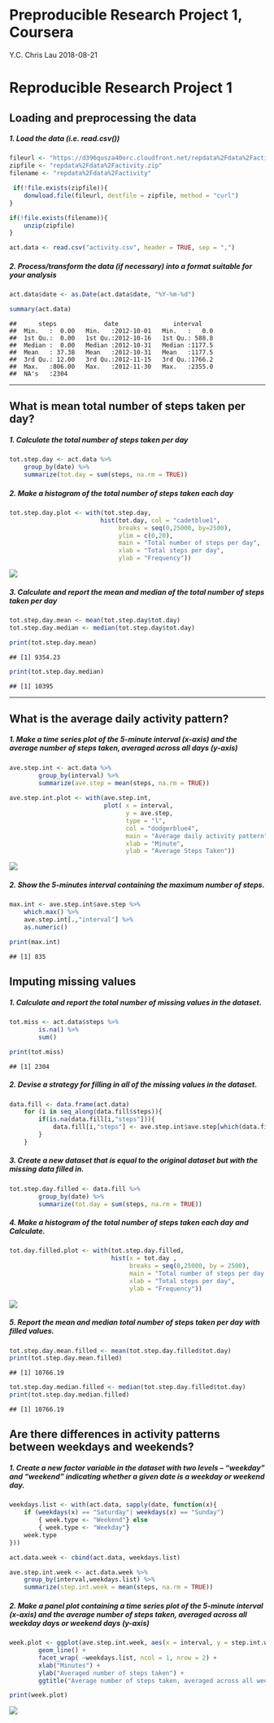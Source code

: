 Preproducible Research Project 1, Coursera
================
Y.C. Chris Lau
2018-08-21

Reproducible Research Project 1
===============================

Loading and preprocessing the data
----------------------------------

##### 1. Load the data (i.e. read.csv())

``` r
fileurl <- "https://d396qusza40orc.cloudfront.net/repdata%2Fdata%2Factivity.zip"
zipfile <- "repdata%2Fdata%2Factivity.zip"
filename <- "repdata%2Fdata%2Factivity"

 if(!file.exists(zipfile)){
    donwload.file(fileurl, destfile = zipfile, method = "curl")
}

if(!file.exists(filename)){
    unzip(zipfile)
}

act.data <- read.csv("activity.csv", header = TRUE, sep = ",")
```

##### 2. Process/transform the data (if necessary) into a format suitable for your analysis

``` r
act.data$date <- as.Date(act.data$date, "%Y-%m-%d")

summary(act.data)
```

    ##      steps             date               interval     
    ##  Min.   :  0.00   Min.   :2012-10-01   Min.   :   0.0  
    ##  1st Qu.:  0.00   1st Qu.:2012-10-16   1st Qu.: 588.8  
    ##  Median :  0.00   Median :2012-10-31   Median :1177.5  
    ##  Mean   : 37.38   Mean   :2012-10-31   Mean   :1177.5  
    ##  3rd Qu.: 12.00   3rd Qu.:2012-11-15   3rd Qu.:1766.2  
    ##  Max.   :806.00   Max.   :2012-11-30   Max.   :2355.0  
    ##  NA's   :2304

------------------------------------------------------------------------

What is mean total number of steps taken per day?
-------------------------------------------------

##### 1. Calculate the total number of steps taken per day

``` r
tot.step.day <- act.data %>%
    group_by(date) %>%
    summarize(tot.day = sum(steps, na.rm = TRUE))
```

##### 2. Make a histogram of the total number of steps taken each day

``` r
tot.step.day.plot <- with(tot.step.day, 
                         hist(tot.day, col = "cadetblue1",
                              breaks = seq(0,25000, by=2500),
                              ylim = c(0,20),
                              main = "Total number of steps per day",
                              xlab = "Total steps per day",
                              ylab = "Frequency"))
```

![](PA1_template_files/figure-markdown_github/unnamed-chunk-4-1.png)

##### 3. Calculate and report the mean and median of the total number of steps taken per day

``` r
tot.step.day.mean <- mean(tot.step.day$tot.day)
tot.step.day.median <- median(tot.step.day$tot.day)

print(tot.step.day.mean)
```

    ## [1] 9354.23

``` r
print(tot.step.day.median)
```

    ## [1] 10395

------------------------------------------------------------------------

What is the average daily activity pattern?
-------------------------------------------

##### 1. Make a time series plot of the 5-minute interval (x-axis) and the average number of steps taken, averaged across all days (y-axis)

``` r
ave.step.int <- act.data %>%
        group_by(interval) %>%
        summarize(ave.step = mean(steps, na.rm = TRUE))
    
ave.step.int.plot <- with(ave.step.int, 
                          plot( x = interval,
                                y = ave.step,
                                type = "l",
                                col = "dodgerblue4",
                                main = "Average daily activity pattern",
                                xlab = "Minute",
                                ylab = "Average Steps Taken"))
```

![](PA1_template_files/figure-markdown_github/unnamed-chunk-6-1.png)

##### 2. Show the 5-minutes interval containing the maximum number of steps.

``` r
max.int <- ave.step.int$ave.step %>%
    which.max() %>%
    ave.step.int[.,"interval"] %>%
    as.numeric()

print(max.int)
```

    ## [1] 835

Imputing missing values
-----------------------

##### 1. Calculate and report the total number of missing values in the dataset.

``` r
tot.miss <- act.data$steps %>%
        is.na() %>%
        sum()

print(tot.miss)
```

    ## [1] 2304

##### 2. Devise a strategy for filling in all of the missing values in the dataset.

``` r
data.fill <- data.frame(act.data)
    for (i in seq_along(data.fill$steps)){
        if(is.na(data.fill[i,"steps"])){
            data.fill[i,"steps"] <- ave.step.int$ave.step[which(data.fill[i,"interval"] == ave.step.int$interval)]
        }
    }
```

##### 3. Create a new dataset that is equal to the original dataset but with the missing data filled in.

``` r
tot.step.day.filled <- data.fill %>%
        group_by(date) %>%
        summarize(tot.day = sum(steps, na.rm = TRUE))
```

##### 4. Make a histogram of the total number of steps taken each day and Calculate.

``` r
tot.day.filled.plot <- with(tot.step.day.filled,
                            hist(x = tot.day ,
                                 breaks = seq(0,25000, by = 2500),
                                 main = "Total number of steps per day (filled)",
                                 xlab = "Total steps per day",
                                 ylab = "Frequency"))
```

![](PA1_template_files/figure-markdown_github/unnamed-chunk-11-1.png)

##### 5. Report the mean and median total number of steps taken per day with filled values.

``` r
tot.step.day.mean.filled <- mean(tot.step.day.filled$tot.day)
print(tot.step.day.mean.filled)
```

    ## [1] 10766.19

``` r
tot.step.day.median.filled <- median(tot.step.day.filled$tot.day)
print(tot.step.day.median.filled)
```

    ## [1] 10766.19

Are there differences in activity patterns between weekdays and weekends?
-------------------------------------------------------------------------

##### 1. Create a new factor variable in the dataset with two levels – “weekday” and “weekend” indicating whether a given date is a weekday or weekend day.

``` r
weekdays.list <- with(act.data, sapply(date, function(x){
    if (weekdays(x) == "Saturday"| weekdays(x) == "Sunday")
        { week.type <- "Weekend"} else
        { week.type <- "Weekday"}
    week.type
}))

act.data.week <- cbind(act.data, weekdays.list)

ave.step.int.week <- act.data.week %>%
    group_by(interval,weekdays.list) %>%
    summarize(step.int.week = mean(steps, na.rm = TRUE))
```

##### 2. Make a panel plot containing a time series plot of the 5-minute interval (x-axis) and the average number of steps taken, averaged across all weekday days or weekend days (y-axis)

``` r
week.plot <- ggplot(ave.step.int.week, aes(x = interval, y = step.int.week, color = weekdays.list)) + 
        geom_line() +
        facet_wrap( ~weekdays.list, ncol = 1, nrow = 2) +
        xlab("Minutes") +
        ylab("Averaged number of steps taken") +
        ggtitle("Average number of steps taken, averaged across all weekday days or weekend days")

print(week.plot)
```

![](PA1_template_files/figure-markdown_github/unnamed-chunk-15-1.png)
